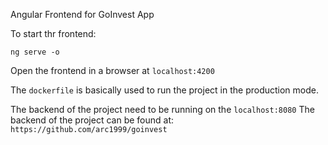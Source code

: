 Angular Frontend for GoInvest App

To start thr frontend:
```
ng serve -o
```

Open the frontend in a browser at `localhost:4200`

The `dockerfile` is basically used to run the project in the production mode.

The backend of the project need to be running on the `localhost:8080`
The backend of the project can be found at:
`https://github.com/arc1999/goinvest`
